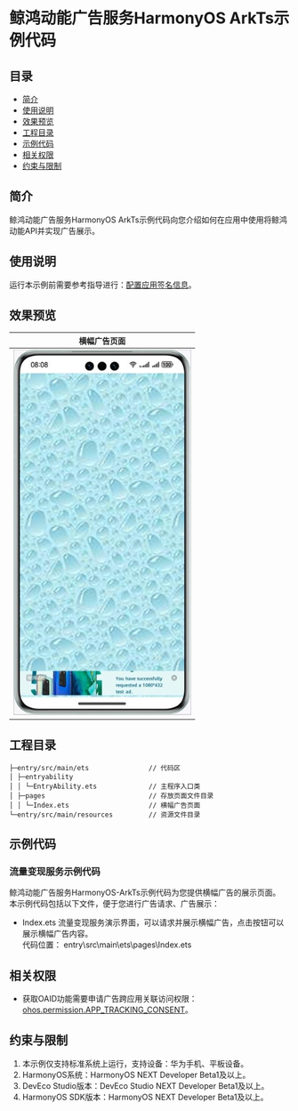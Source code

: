 # 鲸鸿动能广告服务HarmonyOS ArkTs示例代码
## 目录

* [简介](#简介)
* [使用说明](#使用说明)
* [效果预览](#效果预览)
* [工程目录](#工程目录)
* [示例代码](#示例代码)
* [相关权限](#相关权限)
* [约束与限制](#约束与限制)


## 简介
鲸鸿动能广告服务HarmonyOS ArkTs示例代码向您介绍如何在应用中使用将鲸鸿动能API并实现广告展示。

## 使用说明

运行本示例前需要参考指导进行：[配置应用签名信息](https://developer.huawei.com/consumer/cn/doc/harmonyos-guides-V5/application-dev-overview-V5#section42841246144813)。

## 效果预览
| **横幅广告页面**                             |
|--------------------------------------------|
| ![avatar](./screenshots/device/banner.jpg) |

## 工程目录
```
├─entry/src/main/ets               // 代码区  
│ ├─entryability
│ │ └─EntryAbility.ets             // 主程序入口类
│ ├─pages                          // 存放页面文件目录                
│ │ └─Index.ets                    // 横幅广告页面
└─entry/src/main/resources         // 资源文件目录
```

## 示例代码
### 流量变现服务示例代码
鲸鸿动能广告服务HarmonyOS-ArkTs示例代码为您提供横幅广告的展示页面。
本示例代码包括以下文件，便于您进行广告请求、广告展示：

* Index.ets
流量变现服务演示界面，可以请求并展示横幅广告，点击按钮可以展示横幅广告内容。
<br>代码位置： entry\src\main\ets\pages\Index.ets</br>

## 相关权限

* 获取OAID功能需要申请广告跨应用关联访问权限：[ohos.permission.APP_TRACKING_CONSENT](https://developer.huawei.com/consumer/cn/doc/harmonyos-guides-V5/permissions-for-all-V5#ohospermissionapp_tracking_consent)。

## 约束与限制

1. 本示例仅支持标准系统上运行，支持设备：华为手机、平板设备。
2. HarmonyOS系统：HarmonyOS NEXT Developer Beta1及以上。
3. DevEco Studio版本：DevEco Studio NEXT Developer Beta1及以上。
4. HarmonyOS SDK版本：HarmonyOS NEXT Developer Beta1及以上。